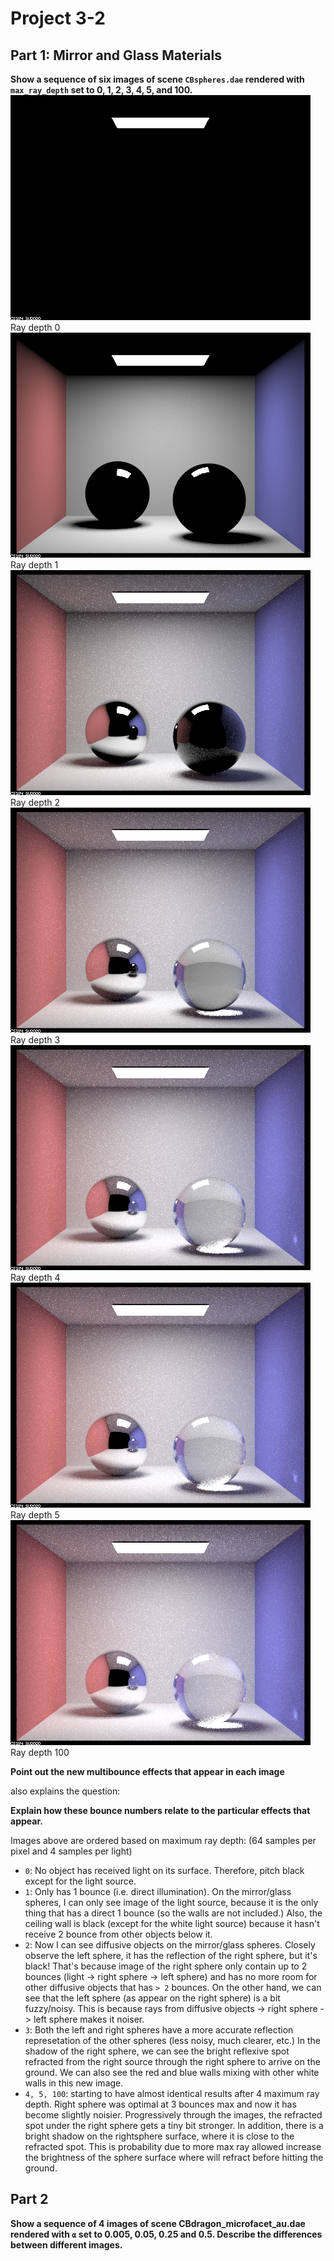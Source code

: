 # Project 3-2

## Part 1: Mirror and Glass Materials
**Show a sequence of six images of scene `CBspheres.dae` rendered with `max_ray_depth` set to 0, 1, 2, 3, 4, 5, and 100.**
![Spheres - max ray depth 0](/img-3.2/spheres_0.png)
Ray depth 0
![Spheres - max ray depth 1](/img-3.2/spheres_1.png)
Ray depth 1
![Spheres - max ray depth 2](/img-3.2/spheres_2.png)
Ray depth 2
![Spheres - max ray depth 3](/img-3.2/spheres_3.png)
Ray depth 3
![Spheres - max ray depth 4](/img-3.2/spheres_4.png)
Ray depth 4
![Spheres - max ray depth 5](/img-3.2/spheres_5.png)
Ray depth 5
![Spheres - max ray depth 100](/img-3.2/spheres_100.png)
Ray depth 100

**Point out the new multibounce effects that appear in each image** 

also explains the question:

**Explain how these bounce numbers relate to the particular effects that appear.**

Images above are ordered based on maximum ray depth: (64 samples per pixel and 4 samples per light)
*   `0`: No object has received light on its surface. Therefore, pitch black except for the light source.
*   `1`: Only has 1 bounce (i.e. direct illumination). On the mirror/glass spheres, I can only see image of the light source, because it is the only thing that has a direct 1 bounce (so the walls are not included.) Also, the ceiling wall is black (except for the white light source) because it hasn't receive 2 bounce from other objects below it.
*   `2`: Now I can see diffusive objects on the mirror/glass spheres. Closely observe the left sphere, it has the reflection of the right sphere, but it's black! That's because image of the right sphere only contain up to 2 bounces (light -> right sphere -> left sphere) and has no more room for other diffusive objects that has `> 2` bounces. On the other hand, we can see that the left sphere (as appear on the right sphere) is a bit fuzzy/noisy. This is because rays from diffusive objects -> right sphere -> left sphere makes it noiser.
*   `3`: Both the left and right spheres have a more accurate reflection represetation of the other spheres (less noisy, much clearer, etc.) In the shadow of the right sphere, we can see the bright reflexive spot refracted from the right source through the right sphere to arrive on the ground. We can also see the red and blue walls mixing with other white walls in this new image.
*   `4, 5, 100`: starting to have almost identical results after 4 maximum ray depth. Right sphere was optimal at 3 bounces max and now it has become slightly noisier. Progressively through the images, the refracted spot under the right sphere gets a tiny bit stronger. In addition, there is a bright shadow on the rightsphere surface, where it is close to the refracted spot. This is probability due to more max ray allowed increase the brightness of the sphere surface where will refract before hitting the ground.







## Part 2
**Show a sequence of 4 images of scene CBdragon_microfacet_au.dae rendered with `α` set to 0.005, 0.05, 0.25 and 0.5. Describe the differences between different images.**